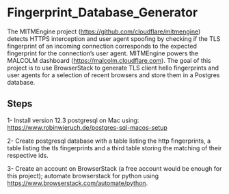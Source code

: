 # Fingerprint_Database_Generator
The MITMEngine project (https://github.com/cloudflare/mitmengine) detects HTTPS interception and user agent spoofing by checking if the TLS fingerprint of an incoming connection corresponds to the expected fingerprint for the connection’s user agent. MITMEngine powers the MALCOLM dashboard (https://malcolm.cloudflare.com). The goal of this project is to use BrowserStack to generate TLS client hello fingerprints and user agents for a selection of recent browsers and store them in a Postgres database.


## Steps
1- Install version 12.3 postgresql on Mac using: https://www.robinwieruch.de/postgres-sql-macos-setup

2- Create postgresql database with a table listing the http fingerprints, a table listing the tls fingerprints and a third table storing the matching of their respective ids. 

3- Create an account on BrowserStack (a free account would be enough for this project); automate browserstack for python using https://www.browserstack.com/automate/python. 
